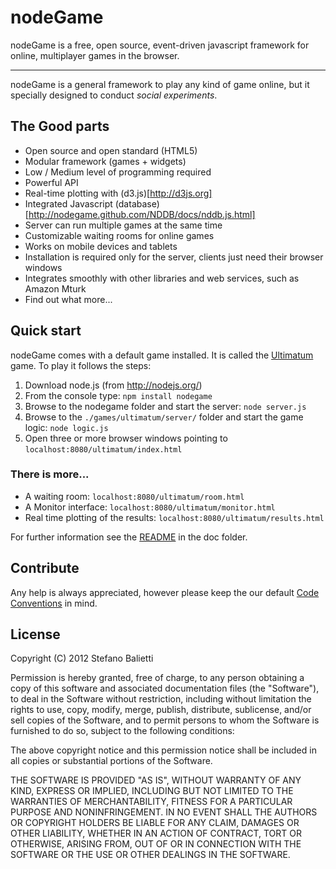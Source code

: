 # nodeGame

nodeGame is a free, open source, event-driven javascript framework for online, multiplayer games in the browser.

---

nodeGame is a general framework to play any kind of game online, but it specially designed to conduct _social experiments_.

## The Good parts

 - Open source and open standard (HTML5)
 - Modular framework (games + widgets)
 - Low / Medium level of programming required
 - Powerful API
 - Real-time plotting with (d3.js)[http://d3js.org]
 - Integrated Javascript (database)[http://nodegame.github.com/NDDB/docs/nddb.js.html]
 - Server can run multiple games at the same time
 - Customizable waiting rooms for online games
 - Works on mobile devices and tablets
 - Installation is required only for the server, clients just need their browser windows
 - Integrates smoothly with other libraries and web services, such as Amazon Mturk
 - Find out what more...

## Quick start

nodeGame comes with a default game installed. It is called the [Ultimatum](http://en.wikipedia.org/wiki/Ultimatum_game) game. To play it follows the steps:

  1. Download node.js (from http://nodejs.org/)
  2. From the console type: `npm install nodegame` 
  3. Browse to the nodegame folder and start the server: `node server.js`
  4. Browse to the `./games/ultimatum/server/` folder and start the game logic: `node logic.js`
  5. Open three or more browser windows pointing to `localhost:8080/ultimatum/index.html`

### There is more...

  - A waiting room: `localhost:8080/ultimatum/room.html`
  - A Monitor interface: `localhost:8080/ultimatum/monitor.html`
  - Real time plotting of the results: `localhost:8080/ultimatum/results.html` 

For further information see the [README](https://github.com/nodeGame/nodeGame/blob/master/doc/README.md) in the doc folder.
      

## Contribute

Any help is always appreciated, however please keep the our default [Code Conventions](http://javascript.crockford.com/code.html) in mind.

## License

Copyright (C) 2012 Stefano Balietti

Permission is hereby granted, free of charge, to any person obtaining a copy of this software and associated documentation files (the "Software"), to deal in the Software without restriction, including without limitation the rights to use, copy, modify, merge, publish, distribute, sublicense, and/or sell copies of the Software, and to permit persons to whom the Software is furnished to do so, subject to the following conditions:

The above copyright notice and this permission notice shall be included in all copies or substantial portions of the Software.

THE SOFTWARE IS PROVIDED "AS IS", WITHOUT WARRANTY OF ANY KIND, EXPRESS OR IMPLIED, INCLUDING BUT NOT LIMITED TO THE WARRANTIES OF MERCHANTABILITY, FITNESS FOR A PARTICULAR PURPOSE AND NONINFRINGEMENT. IN NO EVENT SHALL THE AUTHORS OR COPYRIGHT HOLDERS BE LIABLE FOR ANY CLAIM, DAMAGES OR OTHER LIABILITY, WHETHER IN AN ACTION OF CONTRACT, TORT OR OTHERWISE, ARISING FROM, OUT OF OR IN CONNECTION WITH THE SOFTWARE OR THE USE OR OTHER DEALINGS IN THE SOFTWARE.
